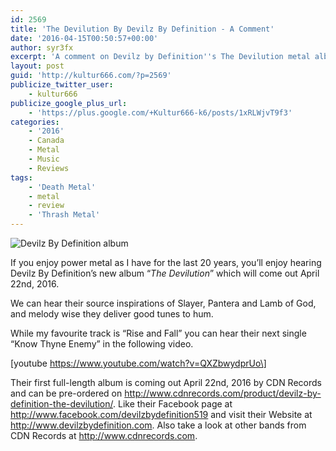 ```yaml
---
id: 2569
title: 'The Devilution By Devilz By Definition - A Comment'
date: '2016-04-15T00:50:57+00:00'
author: syr3fx
excerpt: 'A comment on Devilz by Definition''s The Devilution metal album.'
layout: post
guid: 'http://kultur666.com/?p=2569'
publicize_twitter_user:
    - kultur666
publicize_google_plus_url:
    - 'https://plus.google.com/+Kultur666-k6/posts/1xRLWjvT9f3'
categories:
    - '2016'
    - Canada
    - Metal
    - Music
    - Reviews
tags:
    - 'Death Metal'
    - metal
    - review
    - 'Thrash Metal'
---
```


![Devilz By Definition album](http://localhost:8080/wp-content/uploads/2016/04/devilz-by-definition-album.jpg)

If you enjoy power metal as I have for the last 20 years, you’ll enjoy hearing Devilz By Definition’s new album “*The Devilution*” which will come out April 22nd, 2016.

We can hear their source inspirations of Slayer, Pantera and Lamb of God, and melody wise they deliver good tunes to hum.

While my favourite track is “Rise and Fall” you can hear their next single “Know Thyne Enemy” in the following video.

\[youtube https://www.youtube.com/watch?v=QXZbwydprUo\]

Their first full-length album is coming out April 22nd, 2016 by CDN Records and can be pre-ordered on <http://www.cdnrecords.com/product/devilz-by-definition-the-devilution/>. Like their Facebook page at <http://www.facebook.com/devilzbydefinition519> and visit their Website at <http://www.devilzbydefinition.com>. Also take a look at other bands from CDN Records at <http://www.cdnrecords.com>.